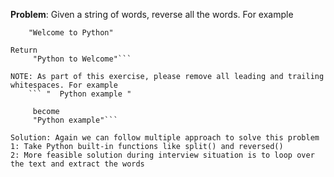 **Problem**: Given a string of words, reverse all the words. For example

```Given
    "Welcome to Python"

Return
     "Python to Welcome"```

NOTE: As part of this exercise, please remove all leading and trailing whitespaces. For example
    ``` "  Python example "

     become
     "Python example"```

Solution: Again we can follow multiple approach to solve this problem
1: Take Python built-in functions like split() and reversed()
2: More feasible solution during interview situation is to loop over the text and extract the words


